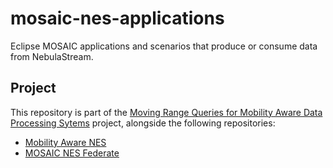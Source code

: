 # mosaic-nes-applications
Eclipse MOSAIC applications and scenarios that produce or consume data from NebulaStream.

## Project

This repository is part of the [Moving Range Queries for Mobility Aware Data Processing Sytems](https://github.com/users/paguos/projects/1) project, alongside the following repositories:

- [Mobility Aware NES](https://github.com/paguos/nes-mobility)
- [MOSAIC NES Federate](https://github.com/paguos/mosaic-nes-federate)
